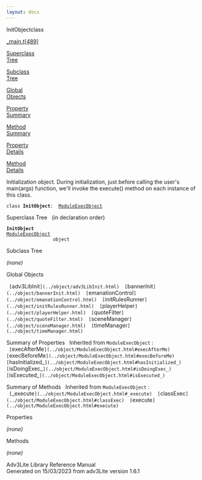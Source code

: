 ```yaml
---
layout: docs
---
```

<span class="title">InitObject</span><span class="type">class</span>

[\_main.t](../file/_main.t.html)\[[489](../source/_main.t.html#489)\]

[Superclass  
Tree](#_SuperClassTree_)

[Subclass  
Tree](#_SubClassTree_)

[Global  
Objects](#_ObjectSummary_)

[Property  
Summary](#_PropSummary_)

[Method  
Summary](#_MethodSummary_)

[Property  
Details](#_Properties_)

[Method  
Details](#_Methods_)



Initialization object. During initialization, just before calling the
user's main(args) function, we'll invoke the execute() method on each
instance of this class.

`class `**`InitObject`**` :   `[`ModuleExecObject`](../object/ModuleExecObject.html)



<span id="_SuperClassTree_"></span>



<span class="hdln">Superclass Tree</span>   (in declaration order)



**`InitObject`**  
[`ModuleExecObject`](../object/ModuleExecObject.html)  
`                 object`  
<span id="_SubClassTree_"></span>



<span class="hdln">Subclass Tree</span>  



*(none)* <span id="_ObjectSummary_"></span>



<span class="hdln">Global Objects</span>  



` [`adv3LibInit`](../object/adv3LibInit.html)  [`bannerInit`](../object/bannerInit.html)  [`emanationControl`](../object/emanationControl.html)  [`initRulesRunner`](../object/initRulesRunner.html)  [`playerHelper`](../object/playerHelper.html)  [`quoteFilter`](../object/quoteFilter.html)  [`sceneManager`](../object/sceneManager.html)  [`timeManager`](../object/timeManager.html)  `
<span id="_PropSummary_"></span>



<span class="hdln">Summary of Properties</span>  
Inherited from `ModuleExecObject` :  
` [`execAfterMe`](../object/ModuleExecObject.html#execAfterMe)  [`execBeforeMe`](../object/ModuleExecObject.html#execBeforeMe)  [`hasInitialized_`](../object/ModuleExecObject.html#hasInitialized_)  [`isDoingExec_`](../object/ModuleExecObject.html#isDoingExec_)  [`isExecuted_`](../object/ModuleExecObject.html#isExecuted_)  `

<span id="_MethodSummary_"></span>



<span class="hdln">Summary of Methods</span>  
Inherited from `ModuleExecObject` :  
` [`_execute`](../object/ModuleExecObject.html#_execute)  [`classExec`](../object/ModuleExecObject.html#classExec)  [`execute`](../object/ModuleExecObject.html#execute)  `

<span id="_Properties_"></span>



<span class="hdln">Properties</span>  



*(none)* <span id="_Methods_"></span>



<span class="hdln">Methods</span>  



*(none)*



Adv3Lite Library Reference Manual  
Generated on 15/03/2023 from adv3Lite version 1.6.1


